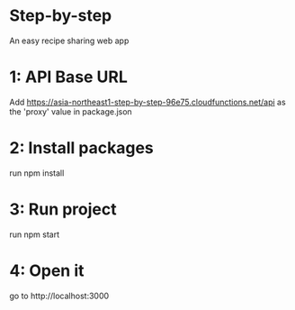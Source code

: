 # Step-by-step
An easy recipe sharing web app

# 1: API Base URL
Add https://asia-northeast1-step-by-step-96e75.cloudfunctions.net/api as the 'proxy' value in package.json

# 2: Install packages
run npm install

# 3: Run project
run  npm start

# 4: Open it
go to http://localhost:3000
